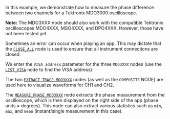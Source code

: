 <!--Add SEO here-->

In this example, we demonstrate how to measure the phase difference between two channels for a Tektronix MDO3000 oscilloscope. 

**Note:** The MDO3XXX node should also work with the compatible Tektronix oscilloscopes MDO4XXX, MSO4XXX, and DPO4XXX. However, those have not been tested yet.

Sometimes an error can occur when playing an app. This may dictate that the [`CLOSE_ALL`](https://github.com/flojoy-ai/nodes/blob/develop/IO/INSTRUMENTS/QCODES/CLOSE_ALL/CLOSE_ALL.py) node is used to ensure that all instrument connections are closed. 

We enter the `VISA address` parameter for the three `MDO3XXX` nodes (use the [`LIST_VISA`](https://github.com/flojoy-ai/nodes/blob/develop/IO/INSTRUMENTS/QCODES/LIST_VISA/LIST_VISA.py) node to find the VISA address).

The two [`EXTRACT_TRACE_MDO3XXX`](https://github.com/flojoy-ai/nodes/blob/develop/IO/INSTRUMENTS/OSCILLOSCOPES/TEKTRONIX/MDO3XXX/BASIC/EXTRACT_TRACE_MDO3XXX/EXTRACT_TRACE_MDO3XXX.py) nodes (as well as the `COMPOSITE` NODE) are used here to visualize waveforms for CH1 and CH2.  

The [`MEASURE_PHASE_MDO3XXX`](https://github.com/flojoy-ai/nodes/blob/develop/IO/INSTRUMENTS/OSCILLOSCOPES/TEKTRONIX/MDO3XXX/BASIC/MEASURE_PHASE_MDO3XXX/MEASURE_PHASE_MDO3XXX.py) node extracts the phase measurement from the oscilloscope, which is then displayed on the right side of the app (phase units = degrees). This node can also extract various statistics such as `min`, `max`, and `mean` (instant/single measurement in this case).